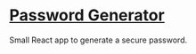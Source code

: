 # [Password Generator](https://elite-drum.surge.sh)

Small React app to generate a secure password.
